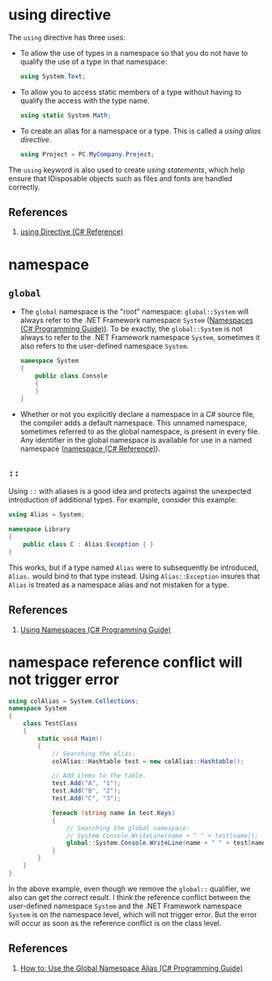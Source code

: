 # using directive

The `using` directive has three uses:

- To allow the use of types in a namespace so that you do not have to qualify the use of a type in that namespace:

	```c#
	using System.Text; 
	```

- To allow you to access static members of a type without having to qualify the access with the type name.

	```c#
	using static System.Math;
	```

- To create an alias for a namespace or a type. This is called a *using alias directive*.

	```c#
	using Project = PC.MyCompany.Project; 
	```

The `using` keyword is also used to create *using statements*, which help ensure that IDisposable objects such as files and fonts are handled correctly.

## References

1. [using Directive (C# Reference)](https://docs.microsoft.com/en-us/dotnet/csharp/language-reference/keywords/using-directive)

# namespace

## `global`

- The `global` namespace is the "root" namespace: `global::System` will always refer to the .NET Framework namespace `System` ([Namespaces (C# Programming Guide)](https://docs.microsoft.com/en-us/dotnet/csharp/programming-guide/namespaces/)). To be exactly, the `global::System` is not always to refer to the .NET Framework namespace `System`, sometimes it also refers to the user-defined namespace `System`.

	```c#
	namespace System
    {
        public class Console
        {
        }
    }
	```

- Whether or not you explicitly declare a namespace in a C# source file, the compiler adds a default namespace. This unnamed namespace, sometimes referred to as the global namespace, is present in every file. Any identifier in the global namespace is available for use in a named namespace ([namespace (C# Reference)](https://docs.microsoft.com/en-us/dotnet/csharp/language-reference/keywords/namespace)).

## `::`

Using `::` with aliases is a good idea and protects against the unexpected introduction of additional types. For example, consider this example:

```c#
using Alias = System;
```

```c#
namespace Library
{
    public class C : Alias.Exception { }
}
```

This works, but if a type named `Alias` were to subsequently be introduced, `Alias.` would bind to that type instead. Using `Alias::Exception` insures that `Alias` is treated as a namespace alias and not mistaken for a type.

## References

1. [Using Namespaces (C# Programming Guide)](https://docs.microsoft.com/en-us/dotnet/csharp/programming-guide/namespaces/using-namespaces)

# namespace reference conflict will not trigger error

```c#
using colAlias = System.Collections;
namespace System
{
    class TestClass
    {
        static void Main()
        {
            // Searching the alias:
            colAlias::Hashtable test = new colAlias::Hashtable();

            // Add items to the table.
            test.Add("A", "1");
            test.Add("B", "2");
            test.Add("C", "3");

            foreach (string name in test.Keys)
            {
                // Searching the global namespace:
                // System.Console.WriteLine(name + " " + test[name]);
                global::System.Console.WriteLine(name + " " + test[name]);
            }
        }
    }
}
```

In the above example, even though we remove the `global::` qualifier, we also can get the correct result. I think the reference conflict between the user-defined namespace `System` and the .NET Framework namespace `System` is on the namespace level, which will not trigger error. But the error will occur as soon as the reference conflict is on the class level.

## References

1. [How to: Use the Global Namespace Alias (C# Programming Guide)](https://docs.microsoft.com/en-us/dotnet/csharp/programming-guide/namespaces/how-to-use-the-global-namespace-alias)

